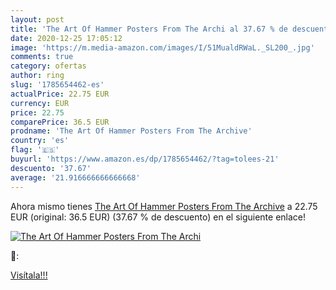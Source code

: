 ```yaml
---
layout: post
title: 'The Art Of Hammer Posters From The Archi al 37.67 % de descuento'
date: 2020-12-25 17:05:12
image: 'https://m.media-amazon.com/images/I/51MualdRWaL._SL200_.jpg'
comments: true
category: ofertas
author: ring
slug: '1785654462-es'
actualPrice: 22.75 EUR
currency: EUR
price: 22.75
comparePrice: 36.5 EUR
prodname: 'The Art Of Hammer Posters From The Archive'
country: 'es'
flag: '🇪🇸'
buyurl: 'https://www.amazon.es/dp/1785654462/?tag=tolees-21'
descuento: '37.67'
average: '21.916666666666668'
---
```


Ahora mismo tienes [The Art Of Hammer Posters From The Archive](https://www.amazon.es/dp/1785654462/?tag=tolees-21) a 22.75 EUR (original: 36.5 EUR) (37.67 %  de descuento) en el siguiente enlace!

[![The Art Of Hammer Posters From The Archi](https://m.media-amazon.com/images/I/51MualdRWaL._SL200_.jpg)](https://www.amazon.es/dp/1785654462/?tag=tolees-21)

🔎:


[Visítala!!!](https://www.amazon.es/dp/1785654462/?tag=tolees-21)
